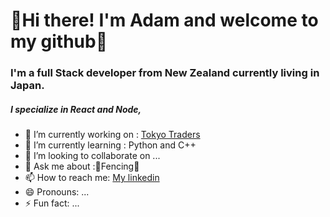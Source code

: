 # 🤺Hi there! I'm Adam and welcome to my github🤺



### I'm a full Stack developer from New Zealand currently living in Japan. 
#####  I specialize in React and Node, 


- 🔭 I’m currently working on : [Tokyo Traders](https://www.tokyotrader.store/)
- 🌱 I’m currently learning : Python and C++
- 👯 I’m looking to collaborate on ...
- 💬 Ask me about :🤺Fencing🤺
- 📫 How to reach me: [My linkedin](https://www.linkedin.com/in/adam-burrough-2337a5265/)
- 😄 Pronouns: ...
- ⚡ Fun fact: ...
 
<!--
**Coffiey/Coffiey** is a ✨ _special_ ✨ repository because its `README.md` (this file) appears on your GitHub profile.

Here are some ideas to get you started:

- 🔭 I’m currently working on ...
- 🌱 I’m currently learning ...
- 👯 I’m looking to collaborate on ...
- 🤔 I’m looking for help with ...
- 💬 Ask me about ...
- 📫 How to reach me: ...
- 😄 Pronouns: ...
- ⚡ Fun fact: ...
-->
